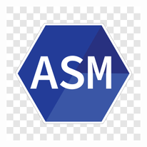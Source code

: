 <div align="center">
  <img align="center" src="Imgs/asm.png" alt="Assembly logo" width="300"> 
</div>

#
